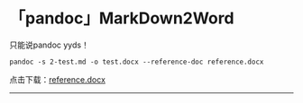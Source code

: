 # 「pandoc」MarkDown2Word

只能说pandoc yyds！

```shell
pandoc -s 2-test.md -o test.docx --reference-doc reference.docx
```

点击下载：[reference.docx](https://blog.keter.top/docs/reference.docx)

---

